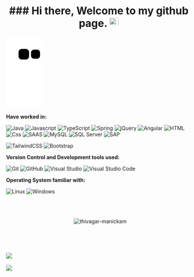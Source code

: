 <h1 align="center">
  ### Hi there, Welcome to my github page. <img src="https://media.giphy.com/media/hvRJCLFzcasrR4ia7z/giphy.gif" width="25px" height="25px">
</h1>

![Snake animation](https://github.com/MAAZAZ/MAAZAZ/blob/output/github-contribution-grid-snake.svg)

**Have worked in:**
<p>
  <img alt="Java" src="https://img.shields.io/badge/Java-ED8B00?style=for-the-badge&logo=openjdk&logoColor=white&style=flat" />
  <img alt="Javascript" src="https://img.shields.io/badge/JavaScript-F7DF1E?style=for-the-badge&logo=javascript&logoColor=black&style=flat" />
   <img alt="TypeScript" src="https://img.shields.io/badge/TypeScript-3178C6?logo=typescript&logoColor=white&style=flat" />
  <img alt="Spring" src="https://img.shields.io/badge/Spring-3776AB?style=for-the-badge&logo=spring&logoColor=white&style=flat" />
  <img alt="jQuery" src="https://img.shields.io/badge/jQuery-0769AD?style=for-the-badge&logo=jquery&logoColor=white&style=flat" />
  <img alt="Angular" src="https://img.shields.io/badge/Angular-DD0031?logo=Angular&logoColor=white&style=flat" />
  <img alt="HTML" src="https://img.shields.io/badge/HTML-E34F26?logo=html5&logoColor=white&style=flat" />
  <img alt="Css" src="https://img.shields.io/badge/CSS-1572B6?logo=css3&logoColor=white&style=flat" />
  <img alt="SAAS" src="https://img.shields.io/badge/SAAS-CC6699?style=for-the-badge&logo=sass&logoColor=white&style=flat" />
  <img alt="MySQL" src="https://img.shields.io/badge/MySQL-00000F?style=for-the-badge&logo=mysql&logoColor=white&style=flat" />
 <img alt="SQL Server" src="https://img.shields.io/badge/SQL Server-CC2927?logo=microsoft+sql+server&logoColor=white&style=flat" />
   <img alt="SAP" src="https://img.shields.io/badge/SAP-0FAAFF?style=for-the-badge&logo=sap&logoColor=white&style=flat" />
</p>
<p>
  <img alt="TailwindCSS" src="https://img.shields.io/badge/Tailwind CSS-38B2AC?&logo=tailwind+css&logoColor=white&style=flat"/>
  <img alt="Bootstrap" src="https://img.shields.io/badge/Bootstrap-7952B3?&logo=bootstrap&logoColor=white&style=flat"/>
</p>

**Version Control and Development tools used:**
<p>
  <img alt="Git" src="https://img.shields.io/badge/Git-F05032?logo=git&logoColor=white&style=flat" />
  <img alt="GitHub" src="https://img.shields.io/badge/GitHub-181717?logo=github&logoColor=white&style=flat" />
  <img alt="Visual Studio" src="https://img.shields.io/badge/Visual Studio-5C2D91?logo=visual+studio&logoColor=white&style=flat" />
  <img alt="Visual Studio Code" src="https://img.shields.io/badge/Visual Studio Code-007ACC?logo=visual+studio+code&logoColor=white&style=flat" />
</p>

**Operating System familiar with:**
<p>
  <img alt="Linux" src="https://img.shields.io/badge/Linux-000000?logo=linux&logoColor=white&style=flat" />
  <img alt="Windows" src="https://img.shields.io/badge/Windows-0078D6?logo=windows&logoColor=white&style=flat" />
</p>

<br><br>
<div align="center">
 <div>
   <p>&nbsp;
     <img align="center" src="https://github-readme-streak-stats.herokuapp.com?user=thivagar-manickam&theme=react&date_format=M%20j%5B%2C%20Y%5D" alt="thivagar-manickam" />
   </p>
  </div>
 </div>
<br><h2></h2><br>

<img src="https://github-readme-stats.vercel.app/api?username=MAAZAZ&count_private=true&theme=radical&show_icons=true" />

<img
  src="https://github-readme-stats.vercel.app/api/top-langs/?username=MAAZAZ&layout=compact"
/>

